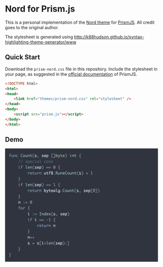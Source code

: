 # Nord for Prism.js 

This is a personal implementation of the [Nord theme](https://www.nordtheme.com/)
for [PrismJS](https://prismjs.com/). 
All credit goes to the original author. 

The stylesheet is generated using 
http://k88hudson.github.io/syntax-highlighting-theme-generator/www 

## Quick Start

Download the `prism-nord.css` file in this repository.
Include the stylesheet in your page, as suggested in 
the [official documentation](https://prismjs.com/) 
of PrismJS.

```html
<!DOCTYPE html>
<html>
<head>
	<link href="themes/prism-nord.css" rel="stylesheet" />
</head>
<body>
	<script src="prism.js"></script>
</body>
</html>
```


## Demo
![prism nord demo](images/demo.png)

